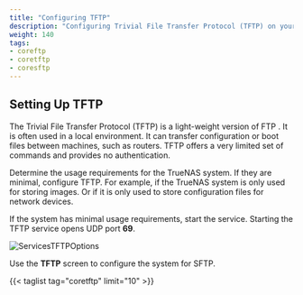 ```yaml
---
title: "Configuring TFTP"
description: "Configuring Trivial File Transfer Protocol (TFTP) on your TrueNAS."
weight: 140
tags:
- coreftp
- coretftp
- coresftp
---
```



## Setting Up TFTP

The Trivial File Transfer Protocol (TFTP) is a light-weight version of FTP . It is often used in a local environment. It can transfer configuration or boot files between machines, such as routers. 
TFTP offers a very limited set of commands and provides no authentication.  

Determine the usage requirements for the TrueNAS system. If they are minimal, configure TFTP. For example, if the TrueNAS system is only used for storing images. Or if it is only used to store configuration files for network devices.  

If the system has minimal usage requirements, start the service. Starting the TFTP service opens UDP port **69**.

![ServicesTFTPOptions](/images/CORE/12.0/ServicesTFTPOptions.png "TFTP Service Options")

Use the **TFTP** screen to configure the system for SFTP.  

{{< taglist tag="coretftp" limit="10" >}}
